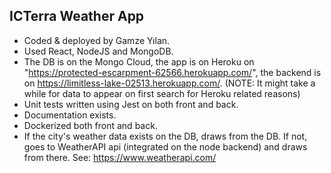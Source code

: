 ## ICTerra Weather App

* Coded & deployed by Gamze Yılan.
* Used React, NodeJS and MongoDB.
* The DB is on the Mongo Cloud, the app is on Heroku on "https://protected-escarpment-62566.herokuapp.com/", the backend is on https://limitless-lake-02513.herokuapp.com/. (NOTE: It might take a while for data to appear on first search for Heroku related reasons)
* Unit tests written using Jest on both front and back.
* Documentation exists.
* Dockerized both front and back.
* If the city's weather data exists on the DB, draws from the DB. If not, goes to WeatherAPI api (integrated on the node backend) and draws from there. See: https://www.weatherapi.com/
